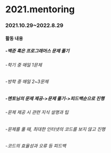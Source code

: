 # 2021.mentoring
### 2021.10.29~2022.8.29

#### 활동 내용
##### -백준 혹은 프로그래머스 문제 풀기
######   -학기 중 매일 1문제 
######   -방학 중 매일 2~3문제
##### -멘토님의 문제 제공->문제 풀기->피드백순으로 진행
######   -문제 제공 시 관련 지식 설명과 팁
######   -문제를 풀 때, 최대한 인터넷의 코드를 보지 않고 진행
######   -코드의 효율성과 오류 등 피드백
